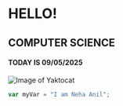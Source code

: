 # HELLO!
## COMPUTER SCIENCE
#### TODAY IS 09/05/2025
![Image of Yaktocat](https://octodex.github.com/images/yaktocat.png)
``` javascript
var myVar = "I am Neha Anil";
```
